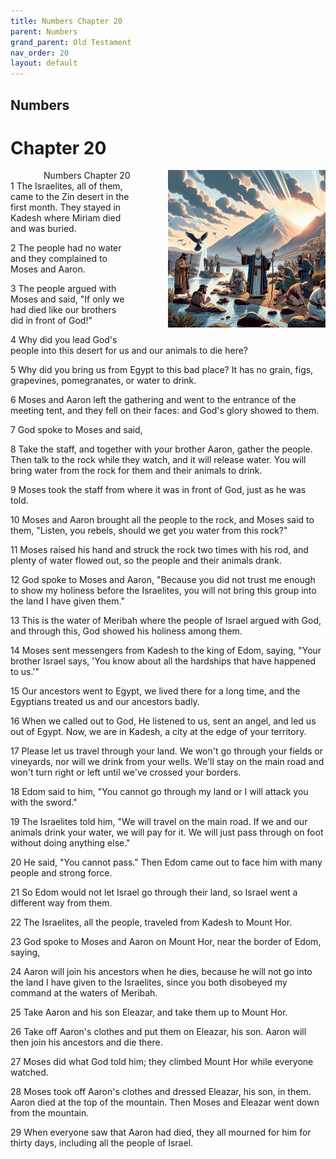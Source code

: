 ```yaml
---
title: Numbers Chapter 20
parent: Numbers
grand_parent: Old Testament
nav_order: 20
layout: default
---
```


## Numbers

# Chapter 20

<div style="clear: both; text-align: right;">
    <div style="max-width: 50%; height: auto; float: right; margin: 0 0 10px 10px; padding-left: 10%;">
        <img src="/assets/Image/Numbers/500/20.jpg" alt="Numbers Chapter 20" class="chapter-image">
    </div>
    <figcaption style="font-size: 14px; text-align: right;">Numbers Chapter 20</figcaption>
</div>
1 The Israelites, all of them, came to the Zin desert in the first month. They stayed in Kadesh where Miriam died and was buried.

2 The people had no water and they complained to Moses and Aaron.

3 The people argued with Moses and said, "If only we had died like our brothers did in front of God!"

4 Why did you lead God's people into this desert for us and our animals to die here?

5 Why did you bring us from Egypt to this bad place? It has no grain, figs, grapevines, pomegranates, or water to drink.

6 Moses and Aaron left the gathering and went to the entrance of the meeting tent, and they fell on their faces: and God's glory showed to them.

7 God spoke to Moses and said,

8 Take the staff, and together with your brother Aaron, gather the people. Then talk to the rock while they watch, and it will release water. You will bring water from the rock for them and their animals to drink.

9 Moses took the staff from where it was in front of God, just as he was told.

10 Moses and Aaron brought all the people to the rock, and Moses said to them, "Listen, you rebels, should we get you water from this rock?"

11 Moses raised his hand and struck the rock two times with his rod, and plenty of water flowed out, so the people and their animals drank.

12 God spoke to Moses and Aaron, "Because you did not trust me enough to show my holiness before the Israelites, you will not bring this group into the land I have given them."

13 This is the water of Meribah where the people of Israel argued with God, and through this, God showed his holiness among them.

14 Moses sent messengers from Kadesh to the king of Edom, saying, "Your brother Israel says, 'You know about all the hardships that have happened to us.'"

15 Our ancestors went to Egypt, we lived there for a long time, and the Egyptians treated us and our ancestors badly.

16 When we called out to God, He listened to us, sent an angel, and led us out of Egypt. Now, we are in Kadesh, a city at the edge of your territory.

17 Please let us travel through your land. We won't go through your fields or vineyards, nor will we drink from your wells. We'll stay on the main road and won't turn right or left until we've crossed your borders.

18 Edom said to him, "You cannot go through my land or I will attack you with the sword."

19 The Israelites told him, "We will travel on the main road. If we and our animals drink your water, we will pay for it. We will just pass through on foot without doing anything else."

20 He said, "You cannot pass." Then Edom came out to face him with many people and strong force.

21 So Edom would not let Israel go through their land, so Israel went a different way from them.

22 The Israelites, all the people, traveled from Kadesh to Mount Hor.

23 God spoke to Moses and Aaron on Mount Hor, near the border of Edom, saying,

24 Aaron will join his ancestors when he dies, because he will not go into the land I have given to the Israelites, since you both disobeyed my command at the waters of Meribah.

25 Take Aaron and his son Eleazar, and take them up to Mount Hor.

26 Take off Aaron's clothes and put them on Eleazar, his son. Aaron will then join his ancestors and die there.

27 Moses did what God told him; they climbed Mount Hor while everyone watched.

28 Moses took off Aaron's clothes and dressed Eleazar, his son, in them. Aaron died at the top of the mountain. Then Moses and Eleazar went down from the mountain.

29 When everyone saw that Aaron had died, they all mourned for him for thirty days, including all the people of Israel.


